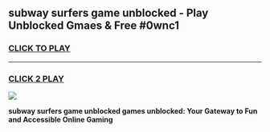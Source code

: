 
## subway surfers game unblocked - Play Unblocked Gmaes & Free #0wnc1
<h3>
<a href="https://news.freeplayer.one?title=subway_surfers_game_unblocked&ref=03M">CLICK TO PLAY</a></h3>
<hr>

<h3>
<a href="https://news.freeplayer.one?title=subway_surfers_game_unblocked&ref=03M">CLICK 2 PLAY</a>
  
</h3>

<a href="https://news.freeplayer.one?title=subway_surfers_game_unblocked&ref=03M"><img src="https://clearcache.store/games.png"></a>


**subway surfers game unblocked games unblocked: Your Gateway to Fun and Accessible Online Gaming**
